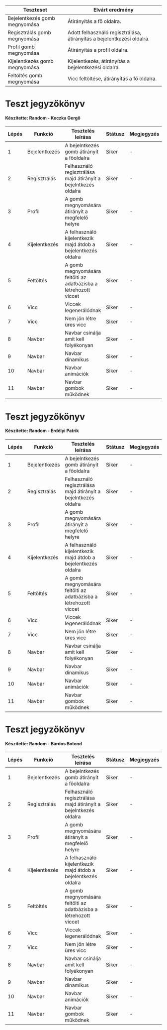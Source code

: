 | Teszteset               | Elvárt eredmény      | 
|-------------------------|-----------------------------------------------------| 
| Bejelentkezés gomb megnyomása | Átirányítás a fő oldalra. |
| Regisztrálás gomb megnyomása | Adott felhasználó regisztrálása, átirányítás a bejelentkezési oldalra. |
| Profil gomb megnyomása | Átirányítás a profil oldalra. |
| Kijelentkezés gomb megnyomása | Kijelentkezés, átirányítás a bejelentkezési oldalra. |
| Feltöltés gomb megnyomása | Vicc feltöltése, átirányítás a fő oldalra. |


# Teszt jegyzőkönyv
#### Készítette: Random - Koczka Gergő

Lépés | Funkció | Tesztelés leírása | Státusz | Megjegyzés | Aláírás | Időpont
--- | --- | --- | --- | --- | --- | --- 
1 | Bejelentkezés | A bejelntkezés gomb átirányít a főoldalra  | Siker | - | Koczka Gergő | 2023.10.04.
2 | Regisztrálás | Felhasználó regisztrálása majd átirányít a bejelntkezés oldalra  | Siker | - | Koczka Gergő | 2023.10.04.
3 | Profil | A gomb megnyomására átirányít a megfelelő helyre  | Siker | - | Koczka Gergő | 2023.10.04.
4 | Kijelentkezés | A felhasználó kijelentkezik majd átdob a bejelentkezés oldalra  | Siker | - | Koczka Gergő | 2023.10.04.
5 | Feltöltés | A gomb megnyomására feltölti az adatbázisba a létrehozott viccet  | Siker | - | Koczka Gergő | 2023.10.04.
6 | Vicc | Viccek legenerálódnak | Siker | - | Koczka Gergő | 2023.10.04. 
7 | Vicc | Nem jön létre üres vicc | Siker | - | Koczka Gergő | 2023.10.04.
8 | Navbar | Navbar csinálja amit kell folyékonyan | Siker | - | Koczka Gergő | 2023.10.04.
9 | Navbar | Navbar dinamikus | Siker | - | Koczka Gergő | 2023.10.04.
10 | Navbar | Navbar animációk | Siker | - | Koczka Gergő | 2023.10.04.
11 | Navbar | Navbar gombok működnek | Siker | - | Koczka Gergő | 2023.10.04.

# Teszt jegyzőkönyv
#### Készítette: Random - Erdélyi Patrik

Lépés | Funkció | Tesztelés leírása | Státusz | Megjegyzés | Aláírás | Időpont
--- | --- | --- | --- | --- | --- | --- 
1 | Bejelentkezés | A bejelntkezés gomb átirányít a főoldalra  | Siker | - | Erdélyi Patrik | 2023.10.02.
2 | Regisztrálás | Felhasználó regisztrálása majd átirányít a bejelntkezés oldalra  | Siker | - | Erdélyi Patrik | 2023.10.02.
3 | Profil | A gomb megnyomására átirányít a megfelelő helyre  | Siker | - | Erdélyi Patrik | 2023.10.02.
4 | Kijelentkezés | A felhasználó kijelentkezik majd átdob a bejelentkezés oldalra  | Siker | - | Erdélyi Patrik | 2023.10.02.
5 | Feltöltés | A gomb megnyomására feltölti az adatbázisba a létrehozott viccet  | Siker | - | Erdélyi Patrik | 2023.10.02.
6 | Vicc | Viccek legenerálódnak | Siker | - | Erdélyi Patrik | 2023.10.02.
7 | Vicc | Nem jön létre üres vicc | Siker | - | Erdélyi Patrik | 2023.10.02.
8 | Navbar | Navbar csinálja amit kell folyékonyan | Siker | - | Erdélyi Patrik | 2023.10.02.
9 | Navbar | Navbar dinamikus | Siker | - | Erdélyi Patrik | 2023.10.02.
10 | Navbar | Navbar animációk | Siker | - | Erdélyi Patrik | 2023.10.02.
11 | Navbar | Navbar gombok működnek | Siker | - | Erdélyi Patrik | 2023.10.02.

# Teszt jegyzőkönyv
#### Készítette: Random - Bárdos Botond

Lépés | Funkció | Tesztelés leírása | Státusz | Megjegyzés | Aláírás | Időpont
--- | --- | --- | --- | --- | --- | --- 
1 | Bejelentkezés | A bejelntkezés gomb átirányít a főoldalra  | Siker | - | Bárdos Botond  | 2023.10.03.
2 | Regisztrálás | Felhasználó regisztrálása majd átirányít a bejelntkezés oldalra  | Siker | - | Bárdos Botond  | 2023.10.03.
3 | Profil | A gomb megnyomására átirányít a megfelelő helyre  | Siker | - | Bárdos Botond  | 2023.10.03.
4 | Kijelentkezés | A felhasználó kijelentkezik majd átdob a bejelentkezés oldalra  | Siker | - | Bárdos Botond  | 2023.10.03.
5 | Feltöltés | A gomb megnyomására feltölti az adatbázisba a létrehozott viccet  | Siker | - | Bárdos Botond  | 2023.10.03.
6 | Vicc | Viccek legenerálódnak | Siker | - | Bárdos Botond  | 2023.10.03.
7 | Vicc | Nem jön létre üres vicc | Siker | - | Bárdos Botond  | 2023.10.03.
8 | Navbar | Navbar csinálja amit kell folyékonyan | Siker | - | Bárdos Botond  | 2023.10.03.
9 | Navbar | Navbar dinamikus | Siker | - | Bárdos Botond  | 2023.10.03.
10 | Navbar | Navbar animációk | Siker | - | Bárdos Botond  | 2023.10.03.
11 | Navbar | Navbar gombok működnek | Siker | - | Bárdos Botond  | 2023.10.03.

